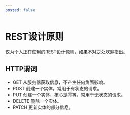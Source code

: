 ```yaml
---
posted: false
---
```

# REST设计原则

仅为个人正在使用的REST设计原则，如果不对之处欢迎指出。

## HTTP谓词

- GET 从服务器获取信息，不产生任何负面影响。
- POST 创建一个实体，常用于有状态的请求。
- PUT 创建一个实体，核心是幂等，常用于无状态的请求。
- DELETE 删除一个实体。
- PATCH 更新实体的部分信息。